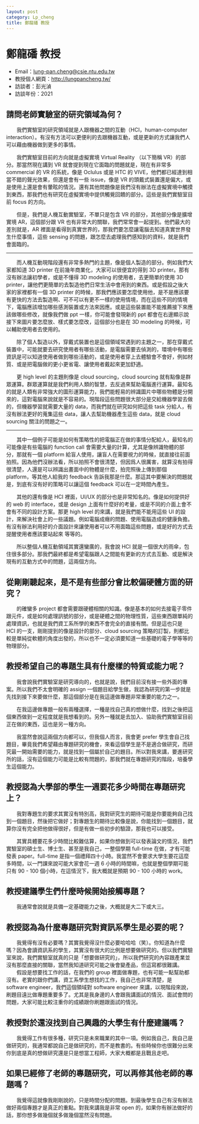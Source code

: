 ```yaml
---
layout: post
category: Lp_cheng
title: 鄭龍磻 教授
---
```

#  鄭龍磻 教授

- Email：lung-pan.cheng@csie.ntu.edu.tw
- 教授個人網頁：<http://lungpancheng.tw/>
- 訪談者：彭光湞
- 訪談年份：2021

## 請問老師實驗室的研究領域為何？
&emsp;&emsp;我們實驗室的研究領域就是人跟機器之間的互動（HCI，human-computer interaction）。有沒有方法可以更便利的去跟機器互動，或是更新的方式讓我們人可以藉由機器做到更多的事情。

&emsp;&emsp;我們實驗室目前的方向就是虛擬實境 Virtual Reality （以下簡稱 VR）的部分。那當然現在講到 VR 就會提到現在它面臨的問題就是，現在有非常多 commercial 的 VR 的系統，像是 Oclulus 或是 HTC 的 VIVE，他們都已經達到相當不錯的聲光效果，但還是會有一些 issue，像是 VR 的頭戴式裝置還是偏大，或是使用上還是會有暈眩的情況。還有其他問題像是我們沒有辦法在虛擬實境中觸摸到東西，那我們也有研究在虛擬實境中提供觸覺回饋的部分。這些是我們實驗室目前 focus 的方向。

&emsp;&emsp;但是，我們是人機互動實驗室，不單只是包含 VR 的部分，其他部分像是擴增實境 AR，這個部分跟 VR 也有非常大的關聯，我們常常會一起提到。他們最大的差別就是，AR 裡面是看得到真實世界的，那我們要怎麼讓電腦去知道真實世界發生什麼事情，這些 sensing 的問題，跟怎麼去處理我們感知到的資料，就是我們會面臨的。
<hr>
&emsp;&emsp;而人機互動現階段還有非常多熱門的主題，像是個人製造的部分。例如我們大家都知道 3D printer 在前幾年商業化，大家可以很便宜的得到 3D printer。那有沒有辦法讓初學者，或是不懂得 3D modeling 的使用者，去更簡單的使用 3D printer，讓他們更簡單的去製造他們日常生活中會用到的東西。或是假設之後大家的家裡都有一個 3D printer 的時候，那我們應該要怎麼使用他，是不是應該要有更快的方法去製造啊、可不可以有更不一樣的使用情境，而在這些不同的情境下，電腦應該增加哪些感測裝置或方法來因應。或是這些裝置能不能推薦接下來應該做哪些修改，就像我們做 ppt 一樣，你可能會發現新的 ppt 都會在右邊顯示說接下來圖片要怎麼放、樣式要怎麼改，這個部分也是在 3D modeling 的時候，可以輔助使用者去使用的。

&emsp;&emsp;除了個人製造以外，穿戴式裝置也是這個領域常遇到的主題之一，那在穿戴式裝置中，可能就要去研究使用者有哪些活動，是電腦需要去偵測的，環境中有哪些資訊是可以知道使用者做到哪些活動的，或是使用者穿上去體驗會不會好，例如材質、或是把電腦做的更小更省電、讓使用者戴起來更加舒適。

&emsp;&emsp;更 high level 的主題則像是 cloud sourcing，cloud sourcing 就有點像是群眾運算。群眾運算就是我們利用人類的智慧，去反過來幫助電腦進行運算。最知名的就是人類有非常強大的圖形運算能力，我們能輕易的辨識圖片中哪些物體是分開來的，這對電腦來說就是不容易的。現階段這些問題很大部分是交給機器學習去做的，但機器學習就需要大量的 data，而我們就在研究如何把這些 task 分給人，有沒有辦法更好的蒐集這些 data，讓人去幫助機器產生這些 data，就是 cloud sourcing 關注的問題之一。<br>
<hr>&emsp;&emsp;其中一個例子可能是如何有策略性的把電腦正在做的事情分配給人，最知名的可能像是有些電腦的 function call 會需要大量的計算，尤其是像辨識物體的部分，那就有一個 platform 給盲人使用，讓盲人在需要視力的時候，就直接往前面拍照。因為他們沒辦法看，所以拍照不會很清楚，但因爲人很厲害，就算沒有拍得很清楚，人還是可以辨識出畫面中的物體是什麼，拍完照後上傳到那個 platform，等其他人給我的 feedback 告訴我那是什麼。那這其中要解決的問題就是，到底有沒有好的策略可以讓這個 feedback 可以在一定時間內產生。

&emsp;&emsp;其他的還有像是 HCI 裡面，UI/UX 的部分也是非常知名的。像是如何提供好的 web 的 interface，或是 design 上面有什麼好的考量，或是不同的介面上會不會有不同的設計方案。那更 high level 的來講，就是我們能不能用這些 UI 的設計，來解決社會上的一些議題。例如電腦成癮的問題、使用電腦造成的健康負擔。有沒有辦法利用好的介面設計來讓使用者可以不用面臨這些問題，或是好的方式去提醒使用者應該要站起來 等等的。

&emsp;&emsp;所以整個人機互動領域其實還蠻廣的，我會說 HCI 就是一個很大的雨傘，包住很多部分。那我們最終都是希望電腦跟人之間能有更新的方式去互動、或是解決現有的互動方式中的問題，這兩個方向。

## 從剛剛聽起來，是不是有些部分會比較偏硬體方面的研究？
&emsp;&emsp;的確蠻多 project 都會需要跟硬體相關的知識。像是基本的如何去接電子零件跟元件，或是如何處理訊號的部分，或是硬體之間的物理性質，這些東西跟單純的處理資訊，也就是我們資工系所學的東西不會完全的直接有關。但是這也只是 HCI 的一支，剛剛提到的像是設計的部分、cloud sourcing 策略的訂製，則都比較是單純從軟體的角度出發的，所以也不一定必須要知道一些基礎的電子學等等的物理部分。

## 教授希望自己的專題生具有什麼樣的特質或能力呢？
&emsp;&emsp;我會說我們實驗室是研究導向的，也就是說，我們目前沒有接一些外面的專案。所以我們不太會明確的 assign 一個題目給學生做，我認為研究的第一步就是先找到接下來要做什麼，那這個部分是在我這邊做專題非常重要的能力之一。

&emsp;&emsp;在我這邊做專題一般有兩種選擇，一種是找自己真的想做什麼，找到之後把這個東西做到一定程度就是我想看到的。另外一種就是去加入、協助我們實驗室目前正在做的東西，這也是另一種方向。

&emsp;&emsp;我當然會說這兩個方向都可以，但我個人而言，我會更 prefer 學生會自己找題目，畢竟我們希望藉由專題研究的機會，來看這個學生是不是適合做研究，而研究最一開始需要的能力，就是找到一個屬於自己的題目。所以對我來講，要進研究所的話，沒有這個能力可能是比較有問題的，那我們就在專題研究的階段，培養學生這個能力。

## 教授認為大學部的學生一週要花多少時間在專題研究上？
&emsp;&emsp;我對專題生的要求其實沒有特別高，我對研究生的期待可能是你要能夠自己找到一個題目，然後把它做好；對專題生的期待比較像是說，你能找到一個題目，就算你沒有完全把他做得很好，但是有做一些初步的驗證，那我也可以接受。

&emsp;&emsp;其實具體要花多少時間比較難估算，如果你想做到可以發表論文的情況，我們實驗室的碩士生、博士生、甚至是我自己，一整個學期 full-time 在做，才有可能發表 paper。full-time 是指一個禮拜四十小時。我當然不會要求大學生要花這麼多時間，以一門課來說可能大家會花一週 6 小時的時間嘛，也就是整個學期可能只有 90 - 100 個小時，在這情況下，我大概就是預期 90 - 100 小時的 work。

## 教授建議學生們什麼時候開始接觸專題？
&emsp;&emsp;我通常會說就是具備一定基礎能力之後，大概就是大二下或大三。

## 教授認為為什麼專題研究對資訊系學生是必要的呢？
&emsp;&emsp;我覺得有沒有必要嗎？其實我覺得沒什麼必要哈哈哈（笑）。你知道為什麼嗎？因為會讀資訊系的學生，其實沒有很大的比例是想要做研究的。但以我們實驗室來說，我們實驗室就真的只是「想要做研究的」，所以我們研究的內容跟產業並沒有那麼直接的關聯，當然我知道研究可能之後會變產品，但這寫都很難講。<br>&emsp;&emsp;假設是想要找工作的話，在我們的 group 裡面做專題，也有可能一點幫助都沒有。老實的跟你們講，資工系學生想找的工作，我自己也非常清楚，是 software engineer，我們這個領域對 software engineer 來講，以現階段來說，刷題目遠比做專題重要多了。尤其是我身邊的人會跟我講面試的情況、面試會問的問題，大家可能比較注重你的成績跟你刷題跟面試的情況。

## 教授對於還沒找到自己興趣的大學生有什麼建議嗎？
&emsp;&emsp;我覺得工作有很多種，研究只是未來職業的其中一項。例如我自己，我自己是做研究的，我通常都說自己是做研究的，而不是教書的。有些時候你也很難分出來你到底是真的想做研究還是只是想當工程師，大家大概都是且戰且走吧。

## 如果已經修了老師的專題研究，可以再修其他老師的專題嗎？
&emsp;&emsp;我覺得這就像我剛剛說的，只是時間分配的問題。到最後學生自己有沒有辦法做好兩個專題才是真正的重點。對我來講我是非常 open 的，如果你有辦法做好的話，那你想多做幾個就多做幾個當然沒有問題。


